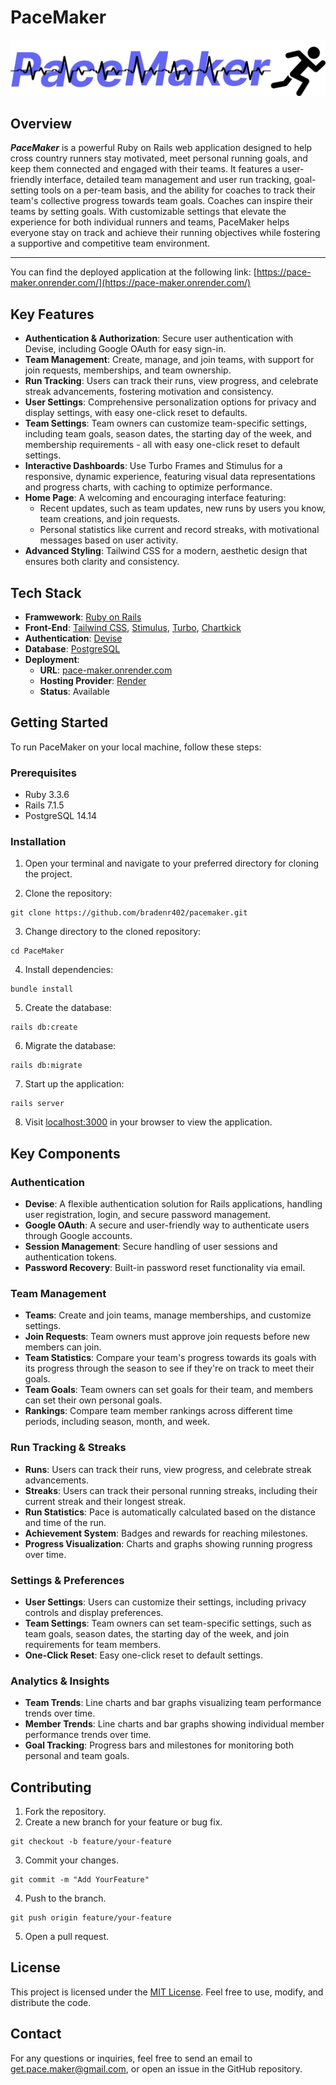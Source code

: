 # PaceMaker

![PaceMaker Logo](app/assets/images/logo.svg)

## Overview

***PaceMaker*** is a powerful Ruby on Rails web application designed to help cross country runners stay motivated, meet personal running goals, and keep them connected and engaged with their teams. It features a user-friendly interface, detailed team management and user run tracking, goal-setting tools on a per-team basis, and the ability for coaches to track their team's collective progress towards team goals. Coaches can inspire their teams by setting goals. With customizable settings that elevate the experience for both individual runners and teams, PaceMaker helps everyone stay on track and achieve their running objectives while fostering a supportive and competitive team environment.
___

You can find the deployed application at the following link: [https://pace-maker.onrender.com/](https://pace-maker.onrender.com/)

## Key Features

-	**Authentication & Authorization**: Secure user authentication with Devise, including Google OAuth for easy sign-in.
-	**Team Management**: Create, manage, and join teams, with support for join requests, memberships, and team ownership.
-	**Run Tracking**: Users can track their runs, view progress, and celebrate streak advancements, fostering motivation and consistency.
-	**User Settings**: Comprehensive personalization options for privacy and display settings, with easy one-click reset to defaults.
-	**Team Settings**: Team owners can customize team-specific settings, including team goals, season dates, the starting day of the week, and membership requirements - all with easy one-click reset to default settings.
-	**Interactive Dashboards**: Use Turbo Frames and Stimulus for a responsive, dynamic experience, featuring visual data representations and progress charts, with caching to optimize performance.
-	**Home Page**: A welcoming and encouraging interface featuring:
    -	Recent updates, such as team updates, new runs by users you know, team creations, and join requests.
    -	Personal statistics like current and record streaks, with motivational messages based on user activity.
-	**Advanced Styling**: Tailwind CSS for a modern, aesthetic design that ensures both clarity and consistency.

## Tech Stack

- **Framwework**: [Ruby on Rails](https://rubyonrails.org/)
- **Front-End**: [Tailwind CSS](https://tailwindcss.com), [Stimulus](https://stimulus.hotwired.dev/), [Turbo](https://turbo.hotwired.dev/), [Chartkick](https://chartkick.com/)
- **Authentication**: [Devise](https://github.com/heartcombo/devise)
- **Database**: [PostgreSQL](https://www.postgresql.org/)
- **Deployment**:
  - **URL**: [pace-maker.onrender.com](https://pace-maker.onrender.com)
  - **Hosting Provider**: [Render](https://render.com)
  - **Status**: Available

## Getting Started

To run PaceMaker on your local machine, follow these steps:

### Prerequisites

- Ruby 3.3.6
- Rails 7.1.5
- PostgreSQL 14.14

### Installation

1. Open your terminal and navigate to your preferred directory for cloning the project.

2. Clone the repository:
```shell
git clone https://github.com/bradenr402/pacemaker.git
```

3. Change directory to the cloned repository:
```shell
cd PaceMaker
```

4. Install dependencies:
```shell
bundle install
```

5. Create the database:
```shell
rails db:create
```

6. Migrate the database:
```shell
rails db:migrate
```

7. Start up the application:
```shell
rails server
```

8. Visit [localhost:3000](https://localhost:3000) in your browser to view the application.

## Key Components

### Authentication

- **Devise**: A flexible authentication solution for Rails applications, handling user registration, login, and secure password management.
- **Google OAuth**: A secure and user-friendly way to authenticate users through Google accounts.
- **Session Management**: Secure handling of user sessions and authentication tokens.
- **Password Recovery**: Built-in password reset functionality via email.

### Team Management
- **Teams**: Create and join teams, manage memberships, and customize settings.
- **Join Requests**: Team owners must approve join requests before new members can join.
- **Team Statistics**: Compare your team's progress towards its goals with its progress through the season to see if they're on track to meet their goals.
- **Team Goals**: Team owners can set goals for their team, and members can set their own personal goals.
- **Rankings**: Compare team member rankings across different time periods, including season, month, and week.

### Run Tracking & Streaks
- **Runs**: Users can track their runs, view progress, and celebrate streak advancements.
- **Streaks**: Users can track their personal running streaks, including their current streak and their longest streak.
- **Run Statistics**: Pace is automatically calculated based on the distance and time of the run.
- **Achievement System**: Badges and rewards for reaching milestones.
- **Progress Visualization**: Charts and graphs showing running progress over time.

### Settings & Preferences
- **User Settings**: Users can customize their settings, including privacy controls and display preferences.
- **Team Settings**: Team owners can set team-specific settings, such as team goals, season dates, the starting day of the week, and join requirements for team members.
- **One-Click Reset**: Easy one-click reset to default settings.

### Analytics & Insights
- **Team Trends**: Line charts and bar graphs visualizing team performance trends over time.
- **Member Trends**: Line charts and bar graphs showing individual member performance trends over time.
- **Goal Tracking**: Progress bars and milestones for monitoring both personal and team goals.

## Contributing

1. Fork the repository.
2. Create a new branch for your feature or bug fix.
```shell
git checkout -b feature/your-feature
```
3. Commit your changes.
```shell
git commit -m "Add YourFeature"
```
4. Push to the branch.
```shell
git push origin feature/your-feature
```
5. Open a pull request.

## License

This project is licensed under the [MIT License](https://opensource.org/license/mit/). Feel free to use, modify, and distribute the code.

## Contact
For any questions or inquiries, feel free to send an email to [get.pace.maker@gmail.com](mailto:get.pace.maker@gmail.com), or open an issue in the GitHub  repository.
